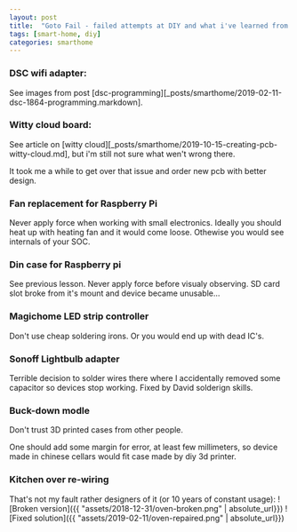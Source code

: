 ```yaml
---
layout: post
title:  "Goto Fail - failed attempts at DIY and what i've learned from them"
tags: [smart-home, diy]
categories: smarthome
---
```


### DSC wifi adapter:
See images from post [dsc-programming][_posts/smarthome/2019-02-11-dsc-1864-programming.markdown].

### Witty cloud board:
See article on [witty cloud][_posts/smarthome/2019-10-15-creating-pcb-witty-cloud.md], but i'm still not sure what wen't wrong there. 

It took me a while to get over that issue and order new pcb with better design.

### Fan replacement for Raspberry Pi
Never apply force when working with small electronics. Ideally you should heat up with heating fan and it would come loose. 
Othewise you would see internals of your SOC.

### Din case for Raspberry pi
See previous lesson. Never apply force before visualy observing. SD card slot broke from it's mount and device became unusable...

### Magichome LED strip controller
Don't use cheap soldering irons. Or you would end up with dead IC's.

### Sonoff Lightbulb adapter
Terrible decision to solder wires there where I accidentally removed some capacitor so devices stop working. Fixed by David solderign skills.

### Buck-down modle
Don't trust 3D printed cases from other people. 

One should add some margin for error, at least few millimeters, so device made in chinese cellars would fit case made by diy 3d printer.

### Kitchen over re-wiring
That's not my fault rather designers of it (or 10 years of constant usage):
![Broken version]({{ "assets/2018-12-31/oven-broken.png" | absolute_url}})
![Fixed solution]({{ "assets/2019-02-11/oven-repaired.png" | absolute_url}})